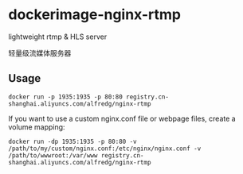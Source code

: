 # dockerimage-nginx-rtmp
lightweight rtmp &amp; HLS server

轻量级流媒体服务器

## Usage
`docker run -p 1935:1935 -p 80:80 registry.cn-shanghai.aliyuncs.com/alfredg/nginx-rtmp`

If you want to use a custom nginx.conf file or webpage files, create a volume mapping:

`docker run -dp 1935:1935 -p 80:80 -v /path/to/my/custom/nginx.conf:/etc/nginx/nginx.conf -v /path/to/wwwroot:/var/www registry.cn-shanghai.aliyuncs.com/alfredg/nginx-rtmp`

